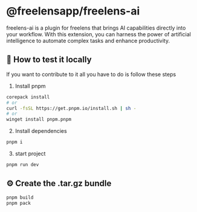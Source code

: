 # @freelensapp/freelens-ai
freelens-ai is a plugin for freelens that brings AI capabilities directly into your workflow. With this extension, you can harness the power of artificial intelligence to automate complex tasks and enhance productivity.

## :rocket: How to test it locally
If you want to contribute to it all you have to do is follow these steps

1) Install pnpm
```bash
corepack install
# or
curl -fsSL https://get.pnpm.io/install.sh | sh -
# or
winget install pnpm.pnpm
```

2) Install dependencies
```bash
pnpm i
```

3) start project
```bash
pnpm run dev
```

## :gear: Create the .tar.gz bundle
```bash
pnpm build
pnpm pack
```
